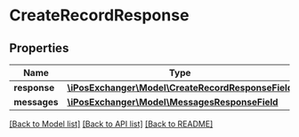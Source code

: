 # CreateRecordResponse

## Properties
Name | Type | Description | Notes
------------ | ------------- | ------------- | -------------
**response** | [**\iPosExchanger\Model\CreateRecordResponseField**](CreateRecordResponseField.md) |  | [optional] 
**messages** | [**\iPosExchanger\Model\MessagesResponseField**](MessagesResponseField.md) |  | [optional] 

[[Back to Model list]](../README.md#documentation-for-models) [[Back to API list]](../README.md#documentation-for-api-endpoints) [[Back to README]](../README.md)



